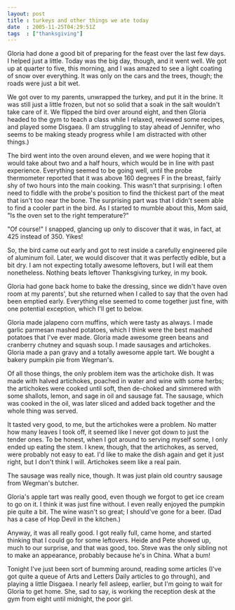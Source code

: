 ```yaml
---
layout: post
title : turkeys and other things we ate today
date  : 2005-11-25T04:29:51Z
tags  : ["thanksgiving"]
---
```

Gloria had done a good bit of preparing for the feast over the last few days. I helped just a little.  Today was the big day, though, and it went well.  We got up at quarter to five, this morning, and I was amazed to see a light coating of snow over everything.  It was only on the cars and the trees, though; the roads were just a bit wet.

We got over to my parents, unwrapped the turkey, and put it in the brine.  It was still just a little frozen, but not so solid that a soak in the salt wouldn't take care of it.  We flipped the bird over around eight, and then Gloria headed to the gym to teach a class while I relaxed, reviewed some recipes, and played some Disgaea.  (I am struggling to stay ahead of Jennifer, who seems to be making steady progress while I am distracted with other things.)

The bird went into the oven around eleven, and we were hoping that it would take about two and a half hours, which would be in line with past experience. Everything seemed to be going well, until the probe thermometer reported that it was above 160 degrees F in the breast, fairly shy of two hours into the main cooking.  This wasn't that surprising: I often need to fiddle with the probe's position to find the thickest part of the meat that isn't too near the bone. The surprising part was that I didn't seem able to find a cooler part in the bird.  As I started to mumble about this, Mom said, "Is the oven set to the right temperature?"

"Of course!" I snapped, glancing up only to discover that it was, in fact, at 425 instead of 350.  Yikes!

So, the bird came out early and got to rest inside a carefully engineered pile of aluminum foil.  Later, we would discover that it was perfectly edible, but a bit dry.  I am not expecting totally awesome leftovers, but I will eat them nonetheless.  Nothing beats leftover Thanksgiving turkey, in my book.

Gloria had gone back home to bake the dressing, since we didn't have oven room at my parents', but she returned when I called to say that the oven had been emptied early.  Everything else seemed to come together just fine, with one potential exception, which I'll get to below.

Gloria made jalapeno corn muffins, which were tasty as always.  I made garlic parmesan mashed potatoes, which I think were the best mashed potatoes that I've ever made.  Gloria made awesome green beans and cranberry chutney and squash soup.  I made sausages and artichokes.  Gloria made a pan gravy and a totally awesome apple tart.  We bought a bakery pumpkin pie from Wegman's.

Of all those things, the only problem item was the artichoke dish.  It was made with halved artichokes, poached in water and wine with some herbs; the artichokes were cooked until soft, then de-choked and simmered with some shallots, lemon, and sage in oil and sausage fat.  The sausage, which was cooked in the oil, was later sliced and added back together and the whole thing was served.

It tasted very good, to me, but the artichokes were a problem.  No matter how many leaves I took off, it seemed like I never got down to just the tender ones.  To be honest, when I got around to serving myself some, I only ended up eating the stem.  I knew, though, that the artichokes, as served, were probably not easy to eat.  I'd like to make the dish again and get it just right, but I don't think I will.  Artichokes seem like a real pain.

The sausage was really nice, though.  It was just plain old country sausage from Wegman's butcher.

Gloria's apple tart was really good, even though we forgot to get ice cream to go on it.  I think it was just fine without.  I even really enjoyed the pumpkin pie quite a bit.  The wine wasn't so great; I should've gone for a beer.  (Dad has a case of Hop Devil in the kitchen.)

Anyway, it was all really good.  I got really full, came home, and started thinking that I could go for some leftovers.  Heide and Pete showed up, much to our surprise, and that was good, too.  Steve was the only sibling not to make an appearance, probably because he's in China.  What a bum!

Tonight I've just been sort of bumming around, reading some articles (I've got quite a queue of Arts and Letters Daily articles to go through), and playing a little Disgaea.  I nearly fell asleep, earlier, but I'm going to wait for Gloria to get home.  She, sad to say, is working the reception desk at the gym from eight until midnight, the poor girl. 
